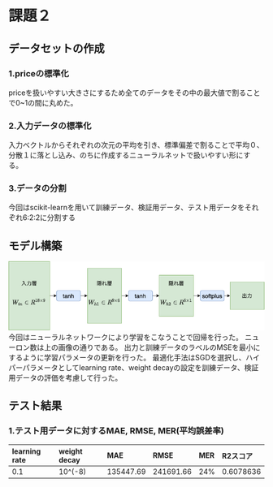 # 課題２

## データセットの作成

### 1.priceの標準化
priceを扱いやすい大きさにするため全てのデータをその中の最大値で割ることで0~1の間に丸めた。
### 2.入力データの標準化
入力ベクトルからそれぞれの次元の平均を引き、標準偏差で割ることで平均０、分散１に落とし込み、のちに作成するニューラルネットで扱いやすい形にする。
### 3.データの分割
今回はscikit-learnを用いて訓練データ、検証用データ、テスト用データをそれぞれ6:2:2に分割する

## モデル構築
![model](https://github.com/Jumpei-Fujita/kadai2/blob/master/dentsu_neuralnet.png)
今回はニューラルネットワークにより学習をこなうことで回帰を行った。
ニューロン数は上の画像の通りである。
出力と訓練データのラベルのMSEを最小にするように学習パラメータの更新を行った。
最適化手法はSGDを選択し、ハイパーパラメータとしてlearning rate、weight decayの設定を訓練データ、検証用データの評価を考慮して行った。

## テスト結果
### 1.テスト用データに対するMAE, RMSE, MER(平均誤差率)
|learning rate|weight decay|MAE|RMSE|MER|R2スコア|
|:--|:--|:--|:--|:--|:--|
|0.1|10^(-8)|135447.69|241691.66|24%|0.6078636|


